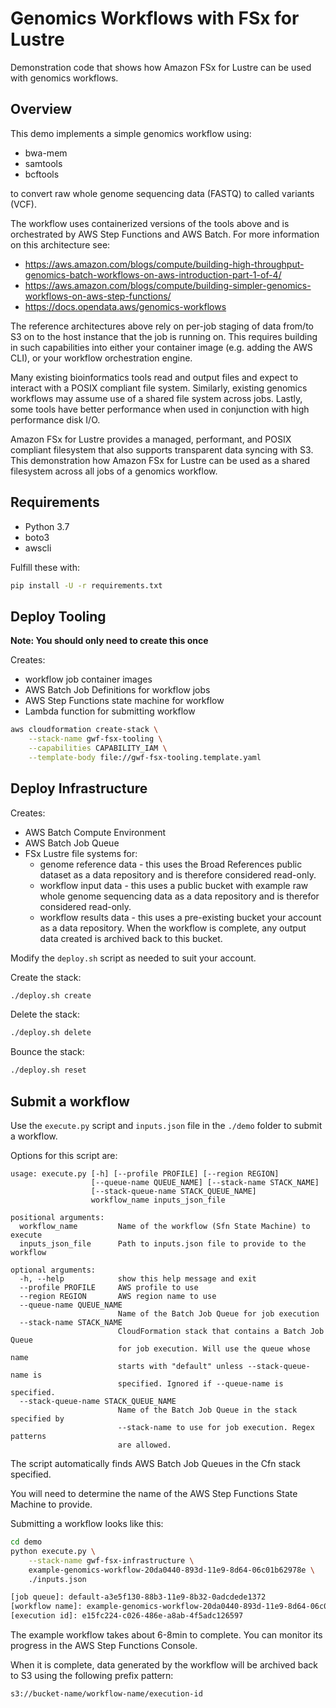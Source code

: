 # Genomics Workflows with FSx for Lustre

Demonstration code that shows how Amazon FSx for Lustre can be used with genomics workflows.

## Overview

This demo implements a simple genomics workflow using:

* bwa-mem
* samtools
* bcftools

to convert raw whole genome sequencing data (FASTQ) to called variants (VCF).

The workflow uses containerized versions of the tools above and is orchestrated by AWS Step Functions and AWS Batch.  For more information on this architecture see:

* https://aws.amazon.com/blogs/compute/building-high-throughput-genomics-batch-workflows-on-aws-introduction-part-1-of-4/
* https://aws.amazon.com/blogs/compute/building-simpler-genomics-workflows-on-aws-step-functions/
* https://docs.opendata.aws/genomics-workflows

The reference architectures above rely on per-job staging of data from/to S3 on to the host instance that the job is running on.  This requires building in such capabilities into either your container image (e.g. adding the AWS CLI), or your workflow orchestration engine.

Many existing bioinformatics tools read and output files and expect to interact with a POSIX compliant file system.  Similarly, existing genomics workflows may assume use of a shared file system across jobs.  Lastly, some tools have better performance when used in conjunction with high performance disk I/O.

Amazon FSx for Lustre provides a managed, performant, and POSIX compliant filesystem that also supports transparent data syncing with S3.  This demonstration how Amazon FSx for Lustre can be used as a shared filesystem across all jobs of a genomics workflow.

## Requirements

* Python 3.7
* boto3
* awscli

Fulfill these with:

```bash
pip install -U -r requirements.txt
```

## Deploy Tooling

**Note: You should only need to create this once**

Creates:

* workflow job container images
* AWS Batch Job Definitions for workflow jobs
* AWS Step Functions state machine for workflow
* Lambda function for submitting workflow

```bash
aws cloudformation create-stack \
    --stack-name gwf-fsx-tooling \
    --capabilities CAPABILITY_IAM \
    --template-body file://gwf-fsx-tooling.template.yaml
```

## Deploy Infrastructure

Creates:

* AWS Batch Compute Environment
* AWS Batch Job Queue
* FSx Lustre file systems for:
    * genome reference data - this uses the Broad References public dataset as a data repository and is therefore considered read-only.
    * workflow input data - this uses a public bucket with example raw whole genome sequencing data as a data repository and is therefor considered read-only.
    * workflow results data - this uses a pre-existing bucket your account as a data repository.  When the workflow is complete, any output data created is archived back to this bucket.

Modify the `deploy.sh` script as needed to suit your account.

Create the stack:
```bash
./deploy.sh create
```

Delete the stack:
```bash
./deploy.sh delete
```

Bounce the stack:
```bash
./deploy.sh reset
```

## Submit a workflow

Use the `execute.py` script and `inputs.json` file in the `./demo` folder to submit a workflow.

Options for this script are:

```text
usage: execute.py [-h] [--profile PROFILE] [--region REGION]
                  [--queue-name QUEUE_NAME] [--stack-name STACK_NAME]
                  [--stack-queue-name STACK_QUEUE_NAME]
                  workflow_name inputs_json_file

positional arguments:
  workflow_name         Name of the workflow (Sfn State Machine) to execute
  inputs_json_file      Path to inputs.json file to provide to the workflow

optional arguments:
  -h, --help            show this help message and exit
  --profile PROFILE     AWS profile to use
  --region REGION       AWS region name to use
  --queue-name QUEUE_NAME
                        Name of the Batch Job Queue for job execution
  --stack-name STACK_NAME
                        CloudFormation stack that contains a Batch Job Queue
                        for job execution. Will use the queue whose name
                        starts with "default" unless --stack-queue-name is
                        specified. Ignored if --queue-name is specified.
  --stack-queue-name STACK_QUEUE_NAME
                        Name of the Batch Job Queue in the stack specified by
                        --stack-name to use for job execution. Regex patterns
                        are allowed.
```

The script automatically finds AWS Batch Job Queues in the Cfn stack specified.

You will need to determine the name of the AWS Step Functions State Machine to provide.

Submitting a workflow looks like this:

```bash
cd demo
python execute.py \
    --stack-name gwf-fsx-infrastructure \
    example-genomics-workflow-20da0440-893d-11e9-8d64-06c01b62978e \
    ./inputs.json

[job queue]: default-a3e5f130-88b3-11e9-8b32-0adcdede1372
[workflow name]: example-genomics-workflow-20da0440-893d-11e9-8d64-06c01b62978e
[execution id]: e15fc224-c026-486e-a8ab-4f5adc126597
```

The example workflow takes about 6-8min to complete.  You can monitor its progress in the AWS Step Functions Console.

When it is complete, data generated by the workflow will be archived back to S3 using the following prefix pattern:

```text
s3://bucket-name/workflow-name/execution-id
```
